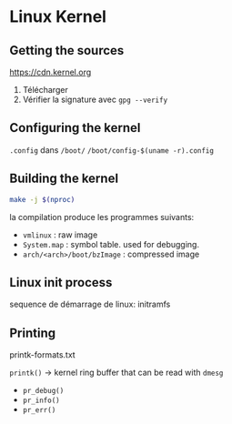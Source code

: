 # Linux Kernel

## Getting the sources
https://cdn.kernel.org
1. Télécharger
2. Vérifier la signature avec `gpg --verify`

## Configuring the kernel
`.config` dans `/boot/`
`/boot/config-$(uname -r).config`

## Building the kernel
```bash
make -j $(nproc)
```
la compilation produce les programmes suivants:
+ `vmlinux` : raw image
+ `System.map` : symbol table. used for debugging.
+ `arch/<arch>/boot/bzImage` : compressed image

## Linux init process
sequence de démarrage de linux: initramfs

## Printing
printk-formats.txt

`printk()` -> kernel ring buffer that can be read with `dmesg`

+ `pr_debug()`
+ `pr_info()`
+ `pr_err()`